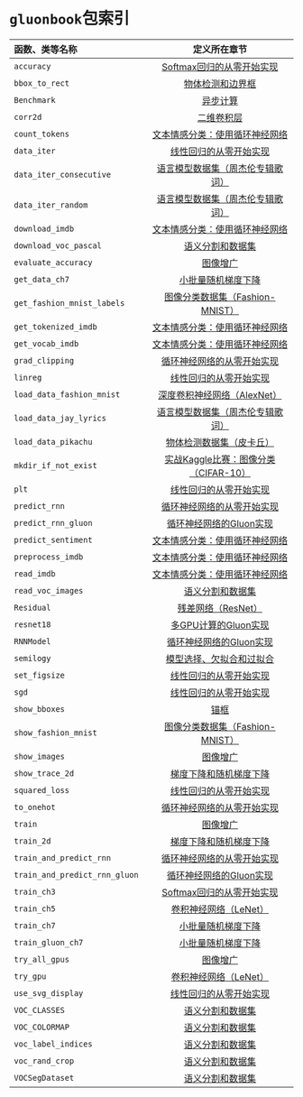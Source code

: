 # `gluonbook`包索引

|函数、类等名称|定义所在章节|
|:--|:-:|
| `accuracy`|[Softmax回归的从零开始实现](../chapter_deep-learning-basics/softmax-regression-scratch.md)|
| `bbox_to_rect`|[物体检测和边界框](../chapter_computer-vision/bounding-box.md)|
| `Benchmark`|[异步计算](../chapter_computational-performance/async-computation.md)|
| `corr2d`|[二维卷积层](../chapter_convolutional-neural-networks/conv-layer.md)|
| `count_tokens`|[文本情感分类：使用循环神经网络](../chapter_natural-language-processing/sentiment-analysis-rnn.md)|
| `data_iter`|[线性回归的从零开始实现](../chapter_deep-learning-basics/linear-regression-scratch.md)|
| `data_iter_consecutive`|[语言模型数据集（周杰伦专辑歌词）](../chapter_recurrent-neural-networks/lang-model-dataset.md)|
| `data_iter_random`|[语言模型数据集（周杰伦专辑歌词）](../chapter_recurrent-neural-networks/lang-model-dataset.md)|
| `download_imdb`|[文本情感分类：使用循环神经网络](../chapter_natural-language-processing/sentiment-analysis-rnn.md)|
| `download_voc_pascal`|[语义分割和数据集](../chapter_computer-vision/semantic-segmentation-and-dataset.md)|
| `evaluate_accuracy`|[图像增广](../chapter_computer-vision/image-augmentation.md)|
| `get_data_ch7`|[小批量随机梯度下降](../chapter_optimization/minibatch-sgd.md)|
| `get_fashion_mnist_labels`|[图像分类数据集（Fashion-MNIST）](../chapter_deep-learning-basics/fashion-mnist.md)|
| `get_tokenized_imdb`|[文本情感分类：使用循环神经网络](../chapter_natural-language-processing/sentiment-analysis-rnn.md)|
| `get_vocab_imdb`|[文本情感分类：使用循环神经网络](../chapter_natural-language-processing/sentiment-analysis-rnn.md)|
| `grad_clipping`|[循环神经网络的从零开始实现](../chapter_recurrent-neural-networks/rnn-scratch.md)|
| `linreg`|[线性回归的从零开始实现](../chapter_deep-learning-basics/linear-regression-scratch.md)|
| `load_data_fashion_mnist`|[深度卷积神经网络（AlexNet）](../chapter_convolutional-neural-networks/alexnet.md)|
|`load_data_jay_lyrics`|[语言模型数据集（周杰伦专辑歌词）](../chapter_recurrent-neural-networks/lang-model-dataset.md)|
| `load_data_pikachu`|[物体检测数据集（皮卡丘）](../chapter_computer-vision/object-detection-dataset.md)|
| `mkdir_if_not_exist`|[实战Kaggle比赛：图像分类（CIFAR-10）](../chapter_computer-vision/kaggle-gluon-cifar10.md)|
| `plt`|[线性回归的从零开始实现](../chapter_deep-learning-basics/linear-regression-scratch.md)|
| `predict_rnn`|[循环神经网络的从零开始实现](../chapter_recurrent-neural-networks/rnn-scratch.md)|
| `predict_rnn_gluon`|[循环神经网络的Gluon实现](../chapter_recurrent-neural-networks/rnn-gluon.md)|
| `predict_sentiment`|[文本情感分类：使用循环神经网络](../chapter_natural-language-processing/sentiment-analysis-rnn.md)|
| `preprocess_imdb`|[文本情感分类：使用循环神经网络](../chapter_natural-language-processing/sentiment-analysis-rnn.md)|
| `read_imdb`|[文本情感分类：使用循环神经网络](../chapter_natural-language-processing/sentiment-analysis-rnn.md)|
| `read_voc_images`|[语义分割和数据集](../chapter_computer-vision/semantic-segmentation-and-dataset.md)|
| `Residual`|[残差网络（ResNet）](../chapter_convolutional-neural-networks/resnet.md)|
| `resnet18`|[多GPU计算的Gluon实现](../chapter_computational-performance/multiple-gpus-gluon.md)|
| `RNNModel`|[循环神经网络的Gluon实现](../chapter_recurrent-neural-networks/rnn-gluon.md)|
| `semilogy`|[模型选择、欠拟合和过拟合](../chapter_deep-learning-basics/underfit-overfit.md)|
| `set_figsize`|[线性回归的从零开始实现](../chapter_deep-learning-basics/linear-regression-scratch.md)|
| `sgd`|[线性回归的从零开始实现](../chapter_deep-learning-basics/linear-regression-scratch.md)|
| `show_bboxes`|[锚框](../chapter_computer-vision/anchor.md)|
| `show_fashion_mnist`|[图像分类数据集（Fashion-MNIST）](../chapter_deep-learning-basics/fashion-mnist.md)|
| `show_images`|[图像增广](../chapter_computer-vision/image-augmentation.md)|
| `show_trace_2d`|[梯度下降和随机梯度下降](../chapter_optimization/gd-sgd.md)|
| `squared_loss`|[线性回归的从零开始实现](../chapter_deep-learning-basics/linear-regression-scratch.md)|
| `to_onehot`|[循环神经网络的从零开始实现](../chapter_recurrent-neural-networks/rnn-scratch.md)|
| `train`|[图像增广](../chapter_computer-vision/image-augmentation.md)|
| `train_2d`|[梯度下降和随机梯度下降](../chapter_optimization/gd-sgd.md)|
| `train_and_predict_rnn`|[循环神经网络的从零开始实现](../chapter_recurrent-neural-networks/rnn-scratch.md)|
| `train_and_predict_rnn_gluon `|[循环神经网络的Gluon实现](../chapter_recurrent-neural-networks/rnn-gluon.md)|
| `train_ch3`|[Softmax回归的从零开始实现](../chapter_deep-learning-basics/softmax-regression-scratch.md)|
| `train_ch5`|[卷积神经网络（LeNet）](../chapter_convolutional-neural-networks/lenet.md)|
| `train_ch7`|[小批量随机梯度下降](../chapter_optimization/minibatch-sgd.md)|
| `train_gluon_ch7`|[小批量随机梯度下降](../chapter_optimization/minibatch-sgd.md)|
| `try_all_gpus`|[图像增广](../chapter_computer-vision/image-augmentation.md)|
| `try_gpu`|[卷积神经网络（LeNet）](../chapter_convolutional-neural-networks/lenet.md)|
| `use_svg_display`|[线性回归的从零开始实现](../chapter_deep-learning-basics/linear-regression-scratch.md)|
| `VOC_CLASSES`|[语义分割和数据集](../chapter_computer-vision/semantic-segmentation-and-dataset.md)|
| `VOC_COLORMAP`|[语义分割和数据集](../chapter_computer-vision/semantic-segmentation-and-dataset.md)|
| `voc_label_indices`|[语义分割和数据集](../chapter_computer-vision/semantic-segmentation-and-dataset.md)|
| `voc_rand_crop`|[语义分割和数据集](../chapter_computer-vision/semantic-segmentation-and-dataset.md)|
| `VOCSegDataset`|[语义分割和数据集](../chapter_computer-vision/semantic-segmentation-and-dataset.md)|
